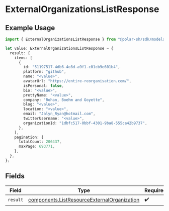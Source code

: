 # ExternalOrganizationsListResponse

## Example Usage

```typescript
import { ExternalOrganizationsListResponse } from "@polar-sh/sdk/models/operations/externalorganizationslist.js";

let value: ExternalOrganizationsListResponse = {
  result: {
    items: [
      {
        id: "51197517-4db6-4e8d-a9f1-c01cb9e601b4",
        platform: "github",
        name: "<value>",
        avatarUrl: "https://entire-reorganisation.com/",
        isPersonal: false,
        bio: "<value>",
        prettyName: "<value>",
        company: "Rohan, Boehm and Goyette",
        blog: "<value>",
        location: "<value>",
        email: "Jalyn_Ryan@hotmail.com",
        twitterUsername: "<value>",
        organizationId: "1dbfc517-0bbf-4301-9ba8-555ca42b9737",
      },
    ],
    pagination: {
      totalCount: 206437,
      maxPage: 693771,
    },
  },
};
```

## Fields

| Field                                                                                                      | Type                                                                                                       | Required                                                                                                   | Description                                                                                                |
| ---------------------------------------------------------------------------------------------------------- | ---------------------------------------------------------------------------------------------------------- | ---------------------------------------------------------------------------------------------------------- | ---------------------------------------------------------------------------------------------------------- |
| `result`                                                                                                   | [components.ListResourceExternalOrganization](../../models/components/listresourceexternalorganization.md) | :heavy_check_mark:                                                                                         | N/A                                                                                                        |